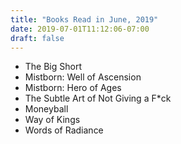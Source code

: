 ```yaml
---
title: "Books Read in June, 2019"
date: 2019-07-01T11:12:06-07:00
draft: false
---
```


* The Big Short
* Mistborn: Well of Ascension
* Mistborn: Hero of Ages
* The Subtle Art of Not Giving a F*ck
* Moneyball
* Way of Kings
* Words of Radiance
